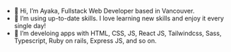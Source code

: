 - 👋 Hi, I’m Ayaka, Fullstack Web Developer based in Vancouver.
- 👀 I’m using up-to-date skills. I love learning new skills and enjoy it every single day!
- 🌱 I’m develoing apps with HTML, CSS, JS, React JS, Tailwindcss, Sass, Typescript, Ruby on rails, Express JS, and so on.


<!---
banban-22/banban-22 is a ✨ special ✨ repository because its `README.md` (this file) appears on your GitHub profile.
You can click the Preview link to take a look at your changes.
--->
